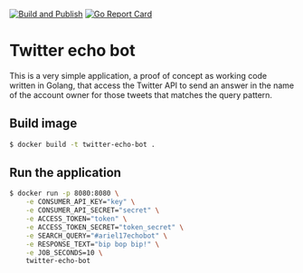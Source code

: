 [![Build and Publish](https://github.com/ariel17/twitter-echo-bot/actions/workflows/main.yml/badge.svg)](https://github.com/ariel17/twitter-echo-bot/actions/workflows/main.yml)
[![Go Report Card](https://goreportcard.com/badge/github.com/ariel17/twitter-echo-bot)](https://goreportcard.com/report/github.com/ariel17/twitter-echo-bot)

# Twitter echo bot

This is a very simple application, a proof of concept as working code written in
Golang, that access the Twitter API to send an answer in the name of the account
owner for those tweets that matches the query pattern.

## Build image

```bash
$ docker build -t twitter-echo-bot .
```

## Run the application

```bash
$ docker run -p 8080:8080 \
    -e CONSUMER_API_KEY="key" \
    -e CONSUMER_API_SECRET="secret" \
    -e ACCESS_TOKEN="token" \
    -e ACCESS_TOKEN_SECRET="token_secret" \
    -e SEARCH_QUERY="#ariel17echobot" \
    -e RESPONSE_TEXT="bip bop bip!" \
    -e JOB_SECONDS=10 \
    twitter-echo-bot
```
